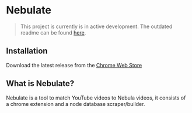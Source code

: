 # Nebulate

> This project is currently is in active development. The outdated readme can be found [here](https://github.com/oenu/Nebulate/blob/main/_readme.md).

## Installation

<!-- https://chrome.google.com/webstore/detail/nebulate/gdjnphjblhbahaidifindimahccaagbf -->

Download the latest release from the [Chrome Web Store](https://chrome.google.com/webstore/detail/nebulate/gdjnphjblhbahaidifindimahccaagbf)

## What is Nebulate?

Nebulate is a tool to match YouTube videos to Nebula videos, it consists of a chrome extension and a node database scraper/builder.
